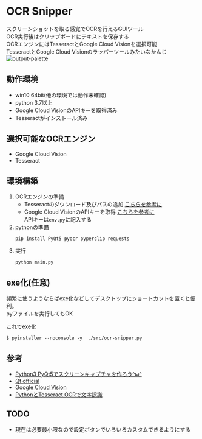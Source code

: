 # OCR Snipper
スクリーンショットを取る感覚でOCRを行えるGUIツール  
OCR実行後はクリップボードにテキストを保存する  
OCRエンジンにはTesseractとGoogle Cloud Visionを選択可能  
TesseractとGoogle Cloud Visionのラッパーツールみたいなかんじ  
![output-palette](https://user-images.githubusercontent.com/54818379/89716566-01430c00-d9e9-11ea-8a4c-eb6d9f6d187e.gif)
## 動作環境
- win10 64bit(他の環境では動作未確認)
- python 3.7以上
- Google Cloud VisionのAPIキーを取得済み
- Tesseractがインストール済み



## 選択可能なOCRエンジン
- Google Cloud Vision
- Tesseract

## 環境構築
1. OCRエンジンの準備 
    - Tesseractのダウンロード及びパスの追加  [こちらを参考に](https://qiita.com/henjiganai/items/7a5e871f652b32b41a18)  
    - Google Cloud VisionのAPIキーを取得 [こちらを参考に](https://cloud.google.com/vision/docs/ocr?hl=ja)   
    APIキーは`env.py`に記入する  
1.  pythonの準備
    ```
    pip install PyQt5 pyocr pyperclip requests
    ```
1. 実行
    ```
    python main.py
    ```


## exe化(任意)
頻繁に使うようならばexe化などしてデスクトップにショートカットを置くと便利。  
pyファイルを実行してもOK

これでexe化
```
$ pyinstaller --noconsole -y  ./src/ocr-snipper.py
```


## 参考
- [Python3 PyQt5でスクリーンキャプチャを作ろう^ω^](https://qiita.com/pto8913/items/0241b11edda260012e44)  
- [Qt official](https://www.qt.io/)  
- [Google Cloud Vision](https://cloud.google.com/vision/docs/ocr?hl=ja)
- [PythonとTesseract OCRで文字認識](https://qiita.com/henjiganai/items/7a5e871f652b32b41a18)

## TODO
- 現在は必要最小限なので設定ボタンでいろいろカスタムできるようにする
